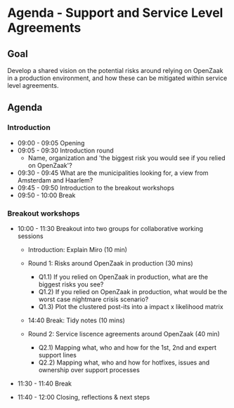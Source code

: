 # Agenda - Support and Service Level Agreements

## Goal

Develop a shared vision on the potential risks around relying on OpenZaak in a production environment, and how these can be mitigated within service level agreements.

## Agenda

### Introduction

* 09:00 - 09:05 Opening
* 09:05 - 09:30 Introduction round
    * Name, organization and 'the biggest risk you would see if you relied on OpenZaak'?
* 09:30 - 09:45 What are the municipalities looking for, a view from Amsterdam and Haarlem?
* 09:45 - 09:50 Introduction to the breakout workshops
* 09:50 - 10:00 Break

### Breakout workshops

* 10:00 - 11:30 Breakout into two groups for collaborative working sessions

  * Introduction: Explain Miro (10 min)

  * Round 1: Risks around OpenZaak in production (30 mins)
    * Q1.1) If you relied on OpenZaak in production, what are the biggest risks you see? 
    * Q1.2) If you relied on OpenZaak in production, what would be the worst case nightmare crisis scenario?
    * Q1.3) Plot the clustered post-its into a impact x likelihood matrix

  * 14:40 Break: Tidy notes (10 mins)

  * Round 2: Service liscence agreements around OpenZaak (40 min)
    * Q2.1) Mapping what, who and how for the 1st, 2nd and expert support lines
    * Q2.2) Mapping what, who and how for hotfixes, issues and ownership over support processes

* 11:30 - 11:40 Break

* 11:40 - 12:00 Closing, reflections & next steps
